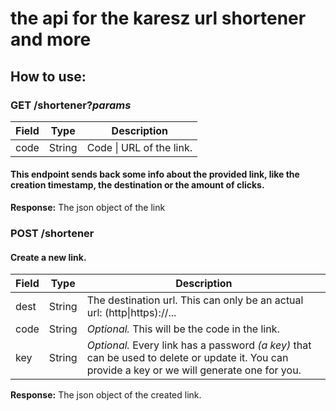# the api for the karesz url shortener and more

## How to use:

### GET /shortener?_params_

| Field | Type   | Description              |
| ----- | ------ | ------------------------ |
| code  | String | Code \| URL of the link. |

#### This endpoint sends back some info about the provided link, like the creation timestamp, the destination or the amount of clicks.

**Response:** The json object of the link

### POST /shortener

#### Create a new link.

| Field | Type   | Description                                                                                                                                     |
| ----- | ------ | ----------------------------------------------------------------------------------------------------------------------------------------------- |
| dest  | String | The destination url. This can only be an actual url: (http\|https)://...                                                                        |
| code  | String | _Optional._ This will be the code in the link.                                                                                                  |
| key   | String | _Optional._ Every link has a password _(a key)_ that can be used to delete or update it. You can provide a key or we will generate one for you. |

**Response:** The json object of the created link.
